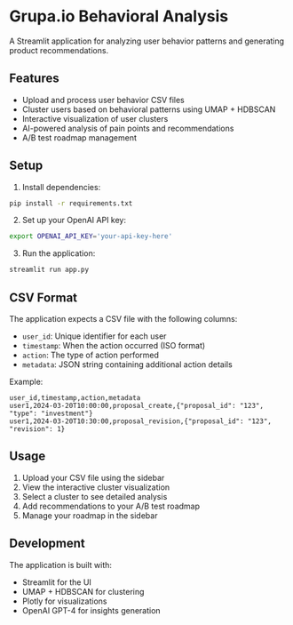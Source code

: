 # Grupa.io Behavioral Analysis

A Streamlit application for analyzing user behavior patterns and generating product recommendations.

## Features

- Upload and process user behavior CSV files
- Cluster users based on behavioral patterns using UMAP + HDBSCAN
- Interactive visualization of user clusters
- AI-powered analysis of pain points and recommendations
- A/B test roadmap management

## Setup

1. Install dependencies:
```bash
pip install -r requirements.txt
```

2. Set up your OpenAI API key:
```bash
export OPENAI_API_KEY='your-api-key-here'
```

3. Run the application:
```bash
streamlit run app.py
```

## CSV Format

The application expects a CSV file with the following columns:
- `user_id`: Unique identifier for each user
- `timestamp`: When the action occurred (ISO format)
- `action`: The type of action performed
- `metadata`: JSON string containing additional action details

Example:
```csv
user_id,timestamp,action,metadata
user1,2024-03-20T10:00:00,proposal_create,{"proposal_id": "123", "type": "investment"}
user1,2024-03-20T10:30:00,proposal_revision,{"proposal_id": "123", "revision": 1}
```

## Usage

1. Upload your CSV file using the sidebar
2. View the interactive cluster visualization
3. Select a cluster to see detailed analysis
4. Add recommendations to your A/B test roadmap
5. Manage your roadmap in the sidebar

## Development

The application is built with:
- Streamlit for the UI
- UMAP + HDBSCAN for clustering
- Plotly for visualizations
- OpenAI GPT-4 for insights generation